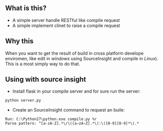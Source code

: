 ## What is this?
- A simple server handle RESTful like compile request
- A simple implement clinet to raise a compile request

## Why this
When you want to get the result of build in cross platform develope enviromen, like edit in *windows* using SourceInsight and compile in *Linux*).
This is a most simply way to do that.

## Using with source insight
- Install flask in your compile server and for sure run the server:
```bash
python server.py
```
- Create an SourceInsight command to request an buile:
```
Run: C:\Python27\python.exe compile.py %r
Parse pattern: ^[a-zA-Z].*\/\([a−zA−Z].*\):\([0-9][0-9]*\).*
```
